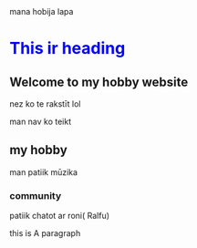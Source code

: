 <!DOCTORTYPE html>
<html>
<tittle> mana hobija lapa</tittle>
<link rel="icon" type="image/x-icon" href="/images/favicon.ico">
</head>
<body>
<h1 style="color:blue;backgroung:red"> This ir heading</h1>
<h2> Welcome to my hobby website</h2>
<p> nez ko te rakstīt lol</p>
<p> man nav ko teikt</p>
<h2> my hobby</h2>
<p> man patiik mūzika</p>
<h3> community</h3>
<p> patiik chatot ar roni( Ralfu)</p>
<p> this is A paragraph</p>
</body>
</html>
